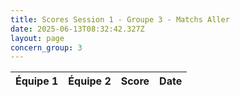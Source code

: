 ```yaml
---
title: Scores Session 1 - Groupe 3 - Matchs Aller
date: 2025-06-13T08:32:42.327Z
layout: page
concern_group: 3
---
```




| Équipe 1 | Équipe 2 | Score | Date |
|----------|----------|-------|------|


